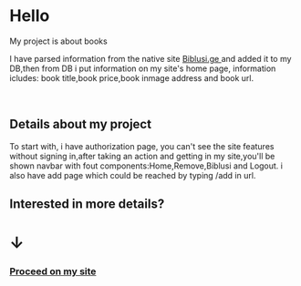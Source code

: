 <h1> Hello </h1> 

<p> My project is about books </p>
<p> I have parsed information from the native site <a href="Biblusi.ge" >Biblusi.ge  </a> and added it to my DB,then from DB i put information on my site's home page, information icludes: book title,book price,book inmage address and book url. </p>
<br>
<h2> Details about my project</h2>
To start with, i have authorization page, you can't see the site features without signing in,after taking an action and getting in my site,you'll be shown navbar with fout components:Home,Remove,Biblusi and Logout. i also have add page which could be reached by typing /add in url. 

<h2> Interested in more details? </h2>
<h1>     ↓     </h1>
<h3 style="color: red"> <a href="http://leqso.pythonanywhere.com/sign_in" > Proceed on my site</a></h1>
